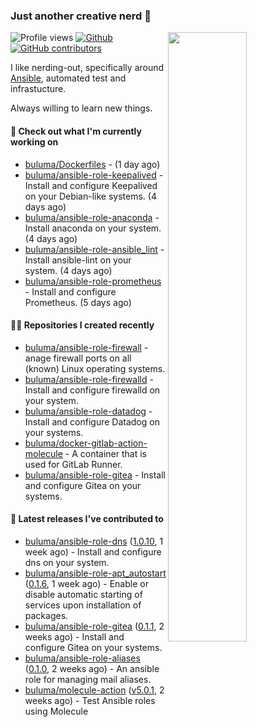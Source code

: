 ### Just another creative nerd 👋


![Profile views](https://gpvc.arturio.dev/buluma) <a href="https://gitstats.me/buluma">
  <img align="right" src="https://github-readme-stats.vercel.app/api?username=buluma&theme=gotham&show_icons=true" width="50%"/>
</a>
[![Github](https://img.shields.io/badge/-buluma-black?style=flat&labelColor=black&logo=github&logoColor=white&include_all_commits=true&count_private=true)](https://gitstats.me/buluma)
[![GitHub contributors](https://img.shields.io/github/contributors/buluma/badges.svg)](https://GitHub.com/buluma/badges/graphs/contributors/)

I like nerding-out, specifically around [Ansible](https://github.com/ansible/ansible), automated test and infrastucture.

Always willing to learn new things.

#### 👷 Check out what I'm currently working on

- [buluma/Dockerfiles](https://github.com/buluma/Dockerfiles) -  (1 day ago)
- [buluma/ansible-role-keepalived](https://github.com/buluma/ansible-role-keepalived) - Install and configure Keepalived on your Debian-like systems. (4 days ago)
- [buluma/ansible-role-anaconda](https://github.com/buluma/ansible-role-anaconda) - Install anaconda on your system. (4 days ago)
- [buluma/ansible-role-ansible_lint](https://github.com/buluma/ansible-role-ansible_lint) - Install ansible-lint on your system. (4 days ago)
- [buluma/ansible-role-prometheus](https://github.com/buluma/ansible-role-prometheus) - Install and configure Prometheus. (5 days ago)

#### 👨‍💻 Repositories I created recently

- [buluma/ansible-role-firewall](https://github.com/buluma/ansible-role-firewall) - anage firewall ports on all (known) Linux operating systems.
- [buluma/ansible-role-firewalld](https://github.com/buluma/ansible-role-firewalld) - Install and configure firewalld on your system.
- [buluma/ansible-role-datadog](https://github.com/buluma/ansible-role-datadog) - Install and configure Datadog on your systems.
- [buluma/docker-gitlab-action-molecule](https://github.com/buluma/docker-gitlab-action-molecule) - A container that is used for GitLab Runner.
- [buluma/ansible-role-gitea](https://github.com/buluma/ansible-role-gitea) - Install and configure Gitea on your systems.

#### 🚀 Latest releases I've contributed to

- [buluma/ansible-role-dns](https://github.com/buluma/ansible-role-dns) ([1.0.10](https://github.com/buluma/ansible-role-dns/releases/tag/1.0.10), 1 week ago) - Install and configure dns on your system.
- [buluma/ansible-role-apt_autostart](https://github.com/buluma/ansible-role-apt_autostart) ([0.1.6](https://github.com/buluma/ansible-role-apt_autostart/releases/tag/0.1.6), 1 week ago) - Enable or disable automatic starting of services upon installation of packages.
- [buluma/ansible-role-gitea](https://github.com/buluma/ansible-role-gitea) ([0.1.1](https://github.com/buluma/ansible-role-gitea/releases/tag/0.1.1), 2 weeks ago) - Install and configure Gitea on your systems.
- [buluma/ansible-role-aliases](https://github.com/buluma/ansible-role-aliases) ([0.1.0](https://github.com/buluma/ansible-role-aliases/releases/tag/0.1.0), 2 weeks ago) - An ansible role for managing mail aliases.
- [buluma/molecule-action](https://github.com/buluma/molecule-action) ([v5.0.1](https://github.com/buluma/molecule-action/releases/tag/v5.0.1), 2 weeks ago) - Test Ansible roles using Molecule


